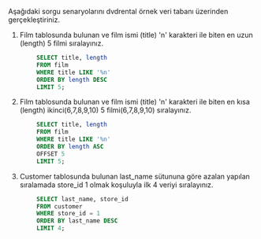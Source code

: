Aşağıdaki sorgu senaryolarını dvdrental örnek veri tabanı üzerinden gerçekleştiriniz.


1. Film tablosunda bulunan ve film ismi (title) 'n' karakteri ile biten en uzun (length) 5 filmi sıralayınız.

```SQL
        SELECT title, length
        FROM film
        WHERE title LIKE '%n'
        ORDER BY length DESC
        LIMIT 5;
```

2. Film tablosunda bulunan ve film ismi (title) 'n' karakteri ile biten en kısa (length) ikinci(6,7,8,9,10) 5 filmi(6,7,8,9,10) sıralayınız.

```SQL
        SELECT title, length
        FROM film
        WHERE title LIKE '%n'
        ORDER BY length ASC
        OFFSET 5
        LIMIT 5;
```

3. Customer tablosunda bulunan last_name sütununa göre azalan yapılan sıralamada store_id 1 olmak koşuluyla ilk 4 veriyi sıralayınız.

```SQL
        SELECT last_name, store_id
        FROM customer
        WHERE store_id = 1
        ORDER BY last_name DESC
        LIMIT 4;
```


